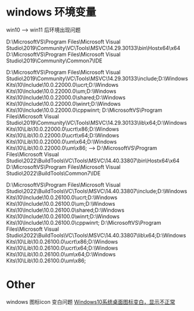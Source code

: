 # windows 环境变量
win10 --> win11 后环境出现问题

D:\MicrosoftVS\Program Files\Microsoft Visual Studio\2019\Community\VC\Tools\MSVC\14.29.30133\bin\Hostx64\x64
D:\MicrosoftVS\Program Files\Microsoft Visual Studio\2019\Community\Common7\IDE
<!-- include and lib -->
D:\MicrosoftVS\Program Files\Microsoft Visual Studio\2019\Community\VC\Tools\MSVC\14.29.30133\include;D:\Windows Kits\10\Include\10.0.22000.0\ucrt;D:\Windows Kits\10\Include\10.0.22000.0\um;D:\Windows Kits\10\Include\10.0.22000.0\shared;D:\Windows Kits\10\Include\10.0.22000.0\winrt;D:\Windows Kits\10\Include\10.0.22000.0\cppwinrt;
D:\MicrosoftVS\Program Files\Microsoft Visual Studio\2019\Community\VC\Tools\MSVC\14.29.30133\lib\x64;D:\Windows Kits\10\Lib\10.0.22000.0\ucrt\x86;D:\Windows Kits\10\Lib\10.0.22000.0\ucrt\x64;D:\Windows Kits\10\Lib\10.0.22000.0\um\x64;D:\Windows Kits\10\Lib\10.0.22000.0\um\x86;
-->
D:\MicrosoftVS\Program Files\Microsoft Visual Studio\2022\BuildTools\VC\Tools\MSVC\14.40.33807\bin\Hostx64\x64
D:\MicrosoftVS\Program Files\Microsoft Visual Studio\2022\BuildTools\Common7\IDE
<!-- include and lib -->
D:\MicrosoftVS\Program Files\Microsoft Visual Studio\2022\BuildTools\VC\Tools\MSVC\14.40.33807\include;D:\Windows Kits\10\Include\10.0.26100.0\ucrt;D:\Windows Kits\10\Include\10.0.26100.0\um;D:\Windows Kits\10\Include\10.0.26100.0\shared;D:\Windows Kits\10\Include\10.0.26100.0\winrt;D:\Windows Kits\10\Include\10.0.26100.0\cppwinrt;
D:\MicrosoftVS\Program Files\Microsoft Visual Studio\2022\BuildTools\VC\Tools\MSVC\14.40.33807\lib\x64;D:\Windows Kits\10\Lib\10.0.26100.0\ucrt\x86;D:\Windows Kits\10\Lib\10.0.26100.0\ucrt\x64;D:\Windows Kits\10\Lib\10.0.26100.0\um\x64;D:\Windows Kits\10\Lib\10.0.26100.0\um\x86;

# Other
windows 图标icon 变白问题 [Windows10系统桌面图标变白，显示不正常](https://www.honor.com/cn/support/content/zh-cn15825493/)